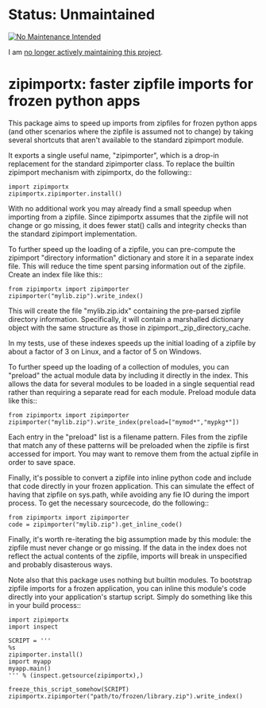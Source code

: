 

Status: Unmaintained
====================

[![No Maintenance Intended](http://unmaintained.tech/badge.svg)](http://unmaintained.tech/)

I am [no longer actively maintaining this project](https://rfk.id.au/blog/entry/archiving-open-source-projects/).


zipimportx:  faster zipfile imports for frozen python apps
==========================================================


This package aims to speed up imports from zipfiles for frozen python apps (and
other scenarios where the zipfile is assumed not to change) by taking several
shortcuts that aren't available to the standard zipimport module.

It exports a single useful name, "zipimporter", which is a drop-in replacement
for the standard zipimporter class. To replace the builtin zipimport mechanism
with zipimportx, do the following::

    import zipimportx
    zipimportx.zipimporter.install()

With no additional work you may already find a small speedup when importing 
from a zipfile.  Since zipimportx assumes that the zipfile will not change or
go missing, it does fewer stat() calls and integrity checks than the standard
zipimport implementation.


To further speed up the loading of a zipfile, you can pre-compute the zipimport
"directory information" dictionary and store it in a separate index file. This
will reduce the time spent parsing information out of the zipfile.  Create an
index file like this::

    from zipimportx import zipimporter
    zipimporter("mylib.zip").write_index()

This will create the file "mylib.zip.idx" containing the pre-parsed zipfile
directory information.  Specifically, it will contain a marshalled dictionary
object with the same structure as those in zipimport._zip_directory_cache.

In my tests, use of these indexes speeds up the initial loading of a zipfile by 
about a factor of 3 on Linux, and a factor of 5 on Windows.


To further speed up the loading of a collection of modules, you can "preload"
the actual module data by including it directly in the index.  This allows the
data for several modules to be loaded in a single sequential read rather than
requiring a separate read for each module.  Preload module data like this::

    from zipimportx import zipimporter
    zipimporter("mylib.zip").write_index(preload=["mymod*","mypkg*"])

Each entry in the "preload" list is a filename pattern.  Files from the zipfile
that match any of these patterns will be preloaded when the zipfile is first
accessed for import.  You may want to remove them from the actual zipfile in
order to save space.


Finally, it's possible to convert a zipfile into inline python code and include
that code directly in your frozen application.  This can simulate the effect
of having that zipfile on sys.path, while avoiding any fie IO during the import
process.  To get the necessary sourcecode, do the following::

    from zipimportx import zipimporter
    code = zipimporter("mylib.zip").get_inline_code()


Finally, it's worth re-iterating the big assumption made by this module: the
zipfile must never change or go missing.  If the data in the index does not
reflect the actual contents of the zipfile, imports will break in unspecified
and probably disasterous ways.

Note also that this package uses nothing but builtin modules.  To bootstrap
zipfile imports for a frozen application, you can inline this module's code
directly into your application's startup script.  Simply do something like
this in your build process::

    import zipimportx
    import inspect

    SCRIPT = '''
    %s
    zipimporter.install()
    import myapp
    myapp.main()
    ''' % (inspect.getsource(zipimportx),)

    freeze_this_script_somehow(SCRIPT)
    zipimportx.zipimporter("path/to/frozen/library.zip").write_index()

